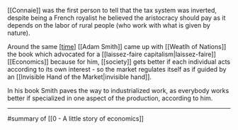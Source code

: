 [[Connaie]] was the first person to tell that the tax system was inverted, despite being a French royalist he believed the aristocracy should pay as it depends on the labor of rural people (who work with what is given by nature).

Around the same [[time]](?) [[Adam Smith]] came up with [[Weatlh of Nations]] the book which advocated for a [[laissez-faire capitalism|laissez-faire]] [[Economics]] because for him, [[society]] gets better if each individual acts according to its own interest - so the market regulates itself as if guided by an [[Invisible Hand of the Market|invisible hand]].

In his book Smith paves the way to industrialized work, as everybody works better if specialized in one aspect of the production, according to him.

---

#summary  of [[0 - A little story of economics]]